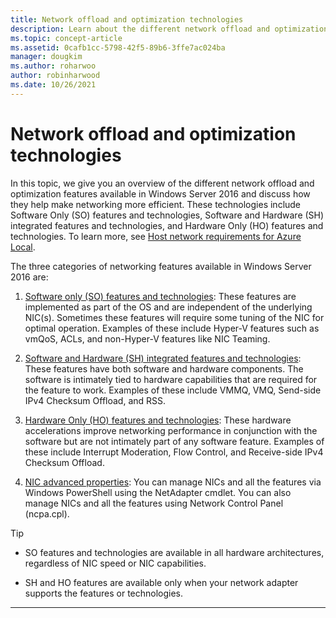 ```yaml
---
title: Network offload and optimization technologies
description: Learn about the different network offload and optimization features available in Windows Server 2016 and discuss how they help make networking more efficient.
ms.topic: concept-article
ms.assetid: 0cafb1cc-5798-42f5-89b6-3ffe7ac024ba
manager: dougkim
ms.author: roharwoo
author: robinharwood
ms.date: 10/26/2021
---
```


# Network offload and optimization technologies

In this topic, we give you an overview of the different network offload and optimization features available in Windows Server 2016 and discuss how they help make networking more efficient. These technologies include Software Only (SO) features and technologies, Software and Hardware (SH) integrated features and technologies, and Hardware Only (HO) features and technologies. To learn more, see [Host network requirements for Azure Local](/azure/azure-local/concepts/host-network-requirements?context=/windows-server/context/windows-server-edge-networking).

The three categories of networking features available in Windows Server 2016 are:

1.  [Software only (SO) features and technologies](hpn-software-only-features.md): These features are implemented as part of the OS and are independent of the underlying NIC(s). Sometimes these features will require some tuning of the NIC for optimal operation. Examples of these include Hyper-V features such as vmQoS, ACLs, and non-Hyper-V features like NIC Teaming.

2.  [Software and Hardware (SH) integrated features and technologies](hpn-software-hardware-features.md): These features have both software and hardware components. The software is intimately tied to hardware capabilities that are required for the feature to work. Examples of these include VMMQ, VMQ, Send-side IPv4 Checksum Offload, and RSS.

3.  [Hardware Only (HO) features and technologies](hpn-hardware-only-features.md): These hardware accelerations improve networking performance in conjunction with the software but are not intimately part of any software feature. Examples of these include Interrupt Moderation, Flow Control, and Receive-side IPv4 Checksum Offload.

4. [NIC advanced properties](hpn-nic-advanced-properties.md): You can manage NICs and all the features via Windows PowerShell using the NetAdapter cmdlet.  You can also manage NICs and all the features using Network Control Panel (ncpa.cpl).

>[!TIP]
>- SO features and technologies are available in all hardware architectures, regardless of NIC speed or NIC capabilities.
>
>- SH and HO features are available only when your network adapter supports the features or technologies.

---

